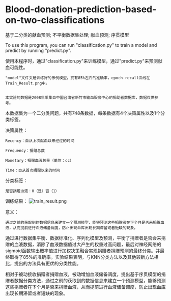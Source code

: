 # Blood-donation-prediction-based-on-two-classifications
基于二分类的献血预测; 不平衡数据集处理; 献血预测; 序贯模型


To use this program, you can run "classification.py" to train a model and predict by running "predict.py".

使用本程序时，通过"classification.py"来训练模型，通过"predict.py"来预测献血可能性。


    "model"文件夹是训练好的示例模型，拥有85%左右的准确率，epoch recall曲线在Train_Result.png中。


    本实验的数据是2008年采集自中国台湾省新竹市输血服务中心的捐助者数据库，数据仅供参考。


本数据集为一个二分类问题，共有748条数据，每条数据有4个决策属性以及1个分类标签。

决策属性：

    Recency：自从上次献血以来经过的时间
  
    Frequency：捐赠总数
  
    Monetary：捐赠血液总量（单位：cc）
  
    Time：自从首次捐赠以来的时间
  
分类标签：

    是否捐赠血液：0（是）否（1）

训练结果：
    ![train_result.png](https://github.com/Arkitect-z/Blood-donation-prediction-based-on-two-class-classification/blob/main/Train_Result.png)

意义：

    通过之前的获取到的数据信息来建立一个预测模型，能够预测这些捐赠者在下个月是否来捐赠血液，从而提前进行血液储备调度，防止出现血库出现长期滞留或者短缺的现象。


通过进行数据集平衡、数据标准化、序列化模型及预测，平衡了捐赠者是否会来捐赠的血液数据，消除了血液数据值过大产生的权重过高问题，最后对神经网络的sigmoid函数输出概率值进行加权决策融合实现捐赠者捐赠预测的最终分类。并最终取得了85%的准确率。实验结果表明，与KNN分类方法以及其他较新方法相比，提出的方法具有更优的分类性能。

相对于被动接收捐赠者捐赠血液，被动增加血液储备调度，提出基于序贯模型的捐赠者数据分类方法，通过之前的获取到的数据信息来建立一个预测模型，能够预测这些捐赠者在下个月是否来捐赠血液，从而提前进行血液储备调度，防止出现血库出现长期滞留或者短缺的现象。
